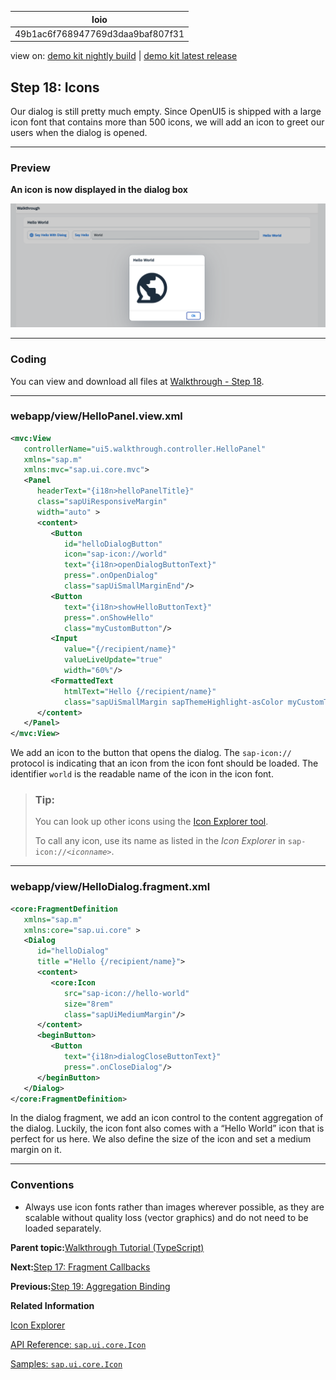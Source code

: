 <!-- loio49b1ac6f768947769d3daa9baf807f31 -->

| loio |
| -----|
| 49b1ac6f768947769d3daa9baf807f31 |

<div id="loio">

view on: [demo kit nightly build](https://sdk.openui5.org/nightly/#/topic/49b1ac6f768947769d3daa9baf807f31) | [demo kit latest release](https://sdk.openui5.org/topic/49b1ac6f768947769d3daa9baf807f31)</div>

## Step 18: Icons

Our dialog is still pretty much empty. Since OpenUI5 is shipped with a large icon font that contains more than 500 icons, we will add an icon to greet our users when the dialog is opened.

***

### Preview

  
  
**An icon is now displayed in the dialog box**

![](images/loiofbc48e23cc7d45e393cc95bbbfc6e0a3_LowRes.png "An icon is now displayed in the dialog box")

***

<a name="loio49b1ac6f768947769d3daa9baf807f31__section_pg2_zgk_syb"/>

### Coding

You can view and download all files at [Walkthrough - Step 18](https://sdk.openui5.org/entity/sap.m.tutorial.walkthrough/sample/sap.m.tutorial.walkthrough.18).

***

<a name="loio49b1ac6f768947769d3daa9baf807f31__section_qg2_zgk_syb"/>

### webapp/view/HelloPanel.view.xml

```xml
<mvc:View
   controllerName="ui5.walkthrough.controller.HelloPanel"
   xmlns="sap.m"
   xmlns:mvc="sap.ui.core.mvc">
   <Panel
      headerText="{i18n>helloPanelTitle}"
      class="sapUiResponsiveMargin"
      width="auto" >
      <content>
         <Button
            id="helloDialogButton"
            icon="sap-icon://world"
            text="{i18n>openDialogButtonText}"
            press=".onOpenDialog"
            class="sapUiSmallMarginEnd"/>
         <Button
            text="{i18n>showHelloButtonText}"
            press=".onShowHello"
            class="myCustomButton"/>
         <Input
            value="{/recipient/name}"
            valueLiveUpdate="true"
            width="60%"/>
         <FormattedText
            htmlText="Hello {/recipient/name}"
            class="sapUiSmallMargin sapThemeHighlight-asColor myCustomText"/>
      </content>
   </Panel>
</mvc:View>
```

We add an icon to the button that opens the dialog. The `sap-icon://` protocol is indicating that an icon from the icon font should be loaded. The identifier `world` is the readable name of the icon in the icon font.

> ### Tip:  
> You can look up other icons using the [Icon Explorer tool](https://sdk.openui5.org/test-resources/sap/m/demokit/iconExplorer/webapp/index.html).
> 
> To call any icon, use its name as listed in the *Icon Explorer* in <code>sap-icon://<i>&lt;iconname&gt;</i></code>.

***

### webapp/view/HelloDialog.fragment.xml

```xml
<core:FragmentDefinition
   xmlns="sap.m"
   xmlns:core="sap.ui.core" >
   <Dialog
      id="helloDialog"
      title ="Hello {/recipient/name}">
      <content>
         <core:Icon
            src="sap-icon://hello-world"
            size="8rem"
            class="sapUiMediumMargin"/>
      </content>
      <beginButton>
         <Button
            text="{i18n>dialogCloseButtonText}"
            press=".onCloseDialog"/>
      </beginButton>
   </Dialog>
</core:FragmentDefinition>
```

In the dialog fragment, we add an icon control to the content aggregation of the dialog. Luckily, the icon font also comes with a “Hello World” icon that is perfect for us here. We also define the size of the icon and set a medium margin on it.

***

### Conventions

-   Always use icon fonts rather than images wherever possible, as they are scalable without quality loss \(vector graphics\) and do not need to be loaded separately.


**Parent topic:**[Walkthrough Tutorial \(TypeScript\)](Walkthrough_Tutorial_TypeScript_dad1905.md "In this tutorial we'll introduce you to all major development paradigms of OpenUI5. We'll demonstrate the use of TypeScript with OpenUI5 and highlight the specific characteristics of this approach.")

**Next:**[Step 17: Fragment Callbacks](Step_17_Fragment_Callbacks_f030afc.md "Now that we have integrated the dialog, it's time to add some user interaction. The user will definitely want to close the dialog again at some point, so we add a button to close the dialog and assign an event handler.")

**Previous:**[Step 19: Aggregation Binding](Step_19_Aggregation_Binding_24580fb.md "Now that we have established a good structure for our app, it's time to add some more functionality. We start exploring more features of data binding by adding some invoice data in JSON format that we display in a list below the panel.")

**Related Information**  


[Icon Explorer](https://sdk.openui5.org/test-resources/sap/m/demokit/iconExplorer/webapp/index.html)

[API Reference: `sap.ui.core.Icon`](https://sdk.openui5.org/api/sap.ui.core.Icon)

[Samples: `sap.ui.core.Icon` ](https://sdk.openui5.org/entity/sap.ui.core.Icon)

